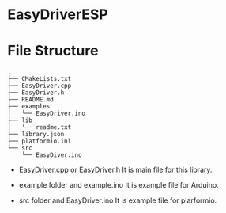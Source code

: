 # EasyDriverESP


# File Structure
```
.
├── CMakeLists.txt
├── EasyDriver.cpp
├── EasyDriver.h
├── README.md
├── examples
│   └── EasyDriver.ino
├── lib
│   └── readme.txt
├── library.json
├── platformio.ini
└── src
    └── EasyDiver.ino

```

 - EasyDriver.cpp or EasyDriver.h
     It is main file for this library.

 - example folder and example.ino
     It is example file for Arduino.

 - src folder and EasyDriver.ino
     It is example file for plarformio.
